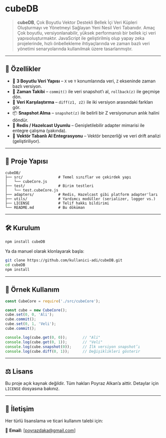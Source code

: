 # cubeDB

> **cubeDB**,  Çok Boyutlu Vektor Destekli Bellek İçi Veri Küpleri Oluşturmayı ve Yönetmeyi Sağlayan Yeni Nesil Veri Tabanıdır. Amaç Çok boyutlu, versiyonlanabilir, yüksek performanslı bir bellek içi veri yapısıoluşturmaktır. JavaScript ile geliştirilmiş olup yapay zeka projelerinde, hızlı önbellekleme ihtiyaçlarında ve zaman bazlı veri yönetimi senaryolarında kullanılmak üzere tasarlanmıştır.

---

## 🚀 Özellikler

* 📐 **3 Boyutlu Veri Yapısı** – `X` ve `Y` konumlarında veri, `Z` ekseninde zaman bazlı versiyon.
* 🧠 **Zaman Takibi** – `commit()` ile veri snapshot’ı al, `rollback(z)` ile geçmişe dön.
* 🧮 **Veri Karşılaştırma** – `diff(z1, z2)` ile iki versiyon arasındaki farkları gör.
* 📦 **Snapshot Alma** – `snapshot(z)` ile belirli bir Z versiyonunun anlık halini döndür.
* 🔗 **Redis / Hazelcast Uyumlu** – Genişletilebilir adapter mimarisi ile entegre çalışma (yakında).
* 🧲 **Vektör Tabanlı AI Entegrasyonu** – Vektör benzerliği ve veri drift analizi (geliştiriliyor).

---

## 📁 Proje Yapısı

```
cubeDB/
├── src/                # Temel sınıflar ve çekirdek yapı
│   └── cubeCore.js
├── test/               # Birim testleri
│   └── test.cubeCore.js
├── adapters/           # Redis, Hazelcast gibi platform adapter'ları
├── utils/              # Yardımcı modüller (serializer, logger vs.)
├── LICENSE             # Telif hakkı bildirimi
└── README.md           # Bu döküman
```

---

## 🛠 Kurulum

```bash
npm install cubeDB
```

Ya da manuel olarak klonlayarak başla:

```bash
git clone https://github.com/kullanici-adi/cubeDB.git
cd cubeDB
npm install
```

---

## 📘 Örnek Kullanım

```javascript
const CubeCore = require('./src/cubeCore');

const cube = new CubeCore();
cube.set(0, 0, 'Ali');
cube.commit();
cube.set(0, 1, 'Veli');
cube.commit();

console.log(cube.get(0, 0));       // "Ali"
console.log(cube.get(0, 1));       // "Veli"
console.log(cube.snapshot(0));     // İlk versiyon snapshot’ı
console.log(cube.diff(0, 1));      // Değişiklikleri gösterir
```

---

## ⚖️ Lisans

Bu proje açık kaynak değildir. Tüm hakları Poyraz Alkan’a aittir. Detaylar için `LICENSE` dosyasına bakınız.

---

## 📩 İletişim

Her türlü lisanslama ve ticari kullanım talebi için:

📧 **Email:** \[[poyrazdaka@gmail.com](mailto:poyrazdaka@gmail.com)]


